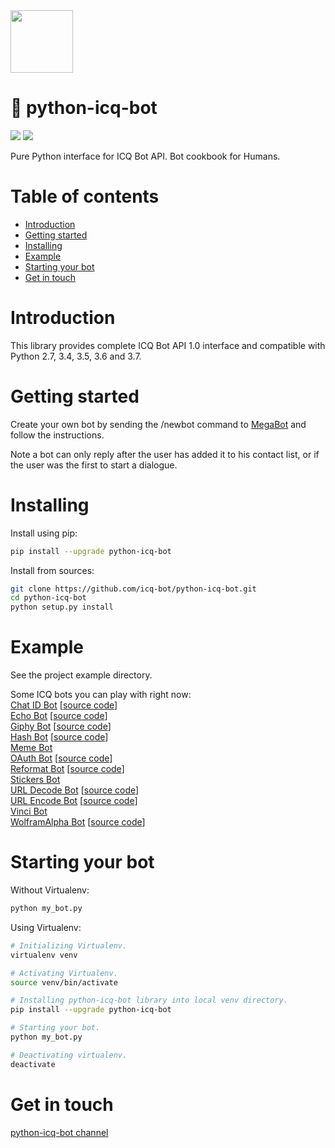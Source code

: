 <img src="https://github.com/icq-bot/python-icq-bot/raw/master/logo.png" width="100" height="100">

# 🐍 python-icq-bot

[![](https://img.shields.io/pypi/v/python-icq-bot.svg)](https://pypi.org/project/python-icq-bot/)
[![](https://img.shields.io/pypi/pyversions/python-icq-bot.svg)](https://pypi.org/project/python-icq-bot/)

Pure Python interface for ICQ Bot API. Bot cookbook for Humans.

# Table of contents
- [Introduction](#introduction)
- [Getting started](#getting-started)
- [Installing](#installing)
- [Example](#example)
- [Starting your bot](#starting-your-bot)
- [Get in touch](#get-in-touch)

# Introduction

This library provides complete ICQ Bot API 1.0 interface and compatible with Python 2.7, 3.4, 3.5, 3.6 and 3.7.

# Getting started

Create your own bot by sending the /newbot command to <a href="https://icq.com/people/70001">MegaBot</a> and follow the instructions.

Note a bot can only reply after the user has added it to his contact list, or if the user was the first to start a dialogue.

# Installing

Install using pip:
```bash
pip install --upgrade python-icq-bot
```

Install from sources:
```bash
git clone https://github.com/icq-bot/python-icq-bot.git
cd python-icq-bot
python setup.py install
```

# Example

See the project example directory.

Some ICQ bots you can play with right now:<br>
<a href="https://icq.com/742103765">Chat ID Bot</a> [<a href="https://github.com/icq-bot/python-icq-bot/blob/master/example/chat_id_bot.py">source code</a>]<br>
<a href="https://icq.com/725223851">Echo Bot</a> [<a href="https://github.com/icq-bot/python-icq-bot/blob/master/example/echo_bot.py">source code</a>]<br>
<a href="https://icq.com/729805850">Giphy Bot</a> [<a href="https://github.com/icq-bot/python-icq-bot/blob/master/example/giphy_bot.py">source code</a>]<br>
<a href="https://icq.com/720507564">Hash Bot</a> [<a href="https://github.com/icq-bot/python-icq-bot/blob/master/example/hash_bot.py">source code</a>]<br>
<a href="https://icq.com/70003">Meme Bot</a><br>
<a href="https://icq.com/721765058">OAuth Bot</a> [<a href="https://github.com/icq-bot/python-icq-bot/blob/master/example/oauth_bot.py">source code</a>]<br>
<a href="https://icq.com/720020179">Reformat Bot</a> [<a href="https://github.com/icq-bot/python-icq-bot/blob/master/example/reformat_bot.py">source code</a>]<br>
<a href="https://icq.com/100500">Stickers Bot</a><br>
<a href="https://icq.com/728777874">URL Decode Bot</a> [<a href="https://github.com/icq-bot/python-icq-bot/blob/master/example/urldecode_bot.py">source code</a>]<br>
<a href="https://icq.com/724894572">URL Encode Bot</a> [<a href="https://github.com/icq-bot/python-icq-bot/blob/master/example/urlencode_bot.py">source code</a>]<br>
<a href="https://icq.com/720953874">Vinci Bot</a><br>
<a href="https://icq.com/729775354">WolframAlpha Bot</a> [<a href="https://github.com/icq-bot/python-icq-bot/blob/master/example/wolframalpha_bot.py">source code</a>]<br>

# Starting your bot

Without Virtualenv:
```bash
python my_bot.py
```

Using Virtualenv:
```bash
# Initializing Virtualenv.
virtualenv venv

# Activating Virtualenv.
source venv/bin/activate

# Installing python-icq-bot library into local venv directory.
pip install --upgrade python-icq-bot

# Starting your bot.
python my_bot.py

# Deactivating virtualenv.
deactivate
```

# Get in touch

<a href="https://icq.com/chat/python-icq-bot">python-icq-bot channel</a>